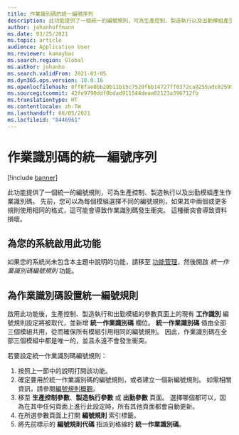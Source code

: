 ```yaml
---
title: 作業識別碼的統一編號序列
description: 此功能提供了一個統一的編號規則，可為生產控制、製造執行以及出勤模組產生作業識別碼。
author: johanhoffmann
ms.date: 03/25/2021
ms.topic: article
audience: Application User
ms.reviewer: kamaybac
ms.search.region: Global
ms.author: johanho
ms.search.validFrom: 2021-03-05
ms.dyn365.ops.version: 10.0.16
ms.openlocfilehash: 8ff8fae0bb20b11b15c7520fbb14727ff0372ca0255adc82599c6680a64671af
ms.sourcegitcommit: 42fe9790ddf0bdad911544deaa82123a396712fb
ms.translationtype: HT
ms.contentlocale: zh-TW
ms.lasthandoff: 08/05/2021
ms.locfileid: "8446961"
---
```

# <a name="unified-number-sequence-for-job-ids"></a>作業識別碼的統一編號序列

[!include [banner](../includes/banner.md)]

此功能提供了一個統一的編號規則，可為生產控制、製造執行以及出勤模組產生作業識別碼。 先前，您可以為每個模組選擇不同的編號規則，如果其中兩個或更多規則使用相同的格式，這可能會導致作業識別碼發生衝突。 這種衝突會導致資料損壞。

## <a name="turn-on-this-feature-for-your-system"></a>為您的系統啟用此功能

如果您的系統尚未包含本主題中說明的功能，請移至 [功能管理](../../fin-ops-core/fin-ops/get-started/feature-management/feature-management-overview.md)，然後開啟 *統一作業識別碼編號規則* 功能。

## <a name="set-up-the-unified-number-sequence-for-job-ids"></a>為作業識別碼設置統一編號規則

啟用此功能後，生產控制、製造執行和出勤模組的參數頁面上的現有 **工作識別** 編號規則設定將被取代，並新增 **統一作業識別碼** 欄位。 **統一作業識別碼** 值由全部三個模組共用，從而確保所有模組引用相同的編號規則。 因此，作業識別碼在全部三個模組中都是唯一的，並且永遠不會發生衝突。

若要設定統一作業識別碼編號規則：

1. 按照上一節中的說明打開該功能。
1. 確定要用於統一作業識別碼的編號規則，或者建立一個新編號規則。 如需相關資訊，請參閱[編號規則概觀](../../fin-ops-core/fin-ops/organization-administration/number-sequence-overview.md)。
1. 移至 **生產控制參數**、**製造執行參數** 或 **出勤參數** 頁面。 選擇哪個都可以，因為在其中任何頁面上進行此設定時，所有其他頁面都會自動更新。
1. 在所選參數頁面上打開 **編號規則** 索引標籤。
1. 將先前標示的 **編號規則代碼** 指派到格線的 **統一作業識別碼**。
